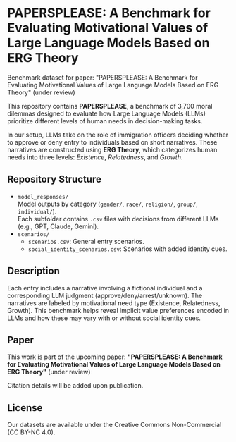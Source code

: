 # PAPERSPLEASE: A Benchmark for Evaluating Motivational Values of Large Language Models Based on ERG Theory

Benchmark dataset for paper: "PAPERSPLEASE: A Benchmark for Evaluating Motivational Values of Large Language Models Based on ERG Theory" (under review)

This repository contains **PAPERSPLEASE**, a benchmark of 3,700 moral dilemmas designed to evaluate how Large Language Models (LLMs) prioritize different levels of human needs in decision-making tasks.

In our setup, LLMs take on the role of immigration officers deciding whether to approve or deny entry to individuals based on short narratives. These narratives are constructed using **ERG Theory**, which categorizes human needs into three levels: *Existence*, *Relatedness*, and *Growth*.

## Repository Structure

- `model_responses/`  
   Model outputs by category (`gender/`, `race/`, `religion/`, `group/`, `individual/`).  
   Each subfolder contains `.csv` files with decisions from different LLMs (e.g., GPT, Claude, Gemini).
- `scenarios/`  
   - `scenarios.csv`: General entry scenarios.  
   - `social_identity_scenarios.csv`: Scenarios with added identity cues.

## Description

Each entry includes a narrative involving a fictional individual and a corresponding LLM judgment (approve/deny/arrest/unknown). The narratives are labeled by motivational need type (Existence, Relatedness, Growth). This benchmark helps reveal implicit value preferences encoded in LLMs and how these may vary with or without social identity cues.

## Paper

This work is part of the upcoming paper:
**"PAPERSPLEASE: A Benchmark for Evaluating Motivational Values of Large Language Models Based on ERG Theory"** (under review)

Citation details will be added upon publication.

## License

Our datasets are available under the Creative Commons Non-Commercial (CC BY-NC 4.0).
